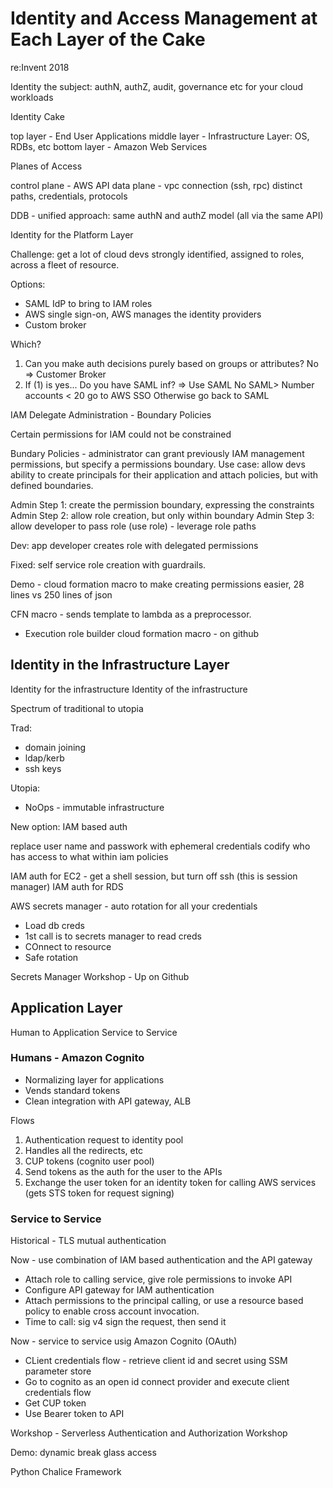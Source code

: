 # Identity and Access Management at Each Layer of the Cake

re:Invent 2018

Identity the subject: authN, authZ, audit, governance etc for your cloud workloads

Identity Cake

top layer - End User Applications
middle layer - Infrastructure Layer: OS, RDBs, etc
bottom layer - Amazon Web Services

Planes of Access

control plane - AWS API
data plane - vpc connection (ssh, rpc) distinct paths, credentials, protocols

DDB - unified approach: same authN and authZ model (all via the same API)

Identity for the Platform Layer

Challenge: get a lot of cloud devs strongly identified, assigned to roles, across a fleet of resource.

Options:

* SAML IdP to bring to IAM roles
* AWS single sign-on, AWS manages the identity providers
* Custom broker

Which?

1. Can you make auth decisions purely based on groups or attributes? No => Customer Broker
2. If (1) is yes... Do you have SAML inf? => Use SAML
    No SAML> Number accounts < 20 go to AWS SSO Otherwise go back to SAML

IAM Delegate Administration - Boundary Policies

Certain permissions for IAM could not be constrained

Bundary Policies - administrator can grant previously IAM management permissions, but specify a permissions boundary. Use case: allow devs ability to create principals for their application and attach policies, but with defined boundaries. 

Admin Step 1: create the permission boundary, expressing the constraints
Admin Step 2: allow role creation, but only within boundary
Admin Step 3: allow developer to pass role (use role) - leverage role paths

Dev: app developer creates role with delegated permissions 

Fixed: self service role creation with guardrails.

Demo - cloud formation macro to make creating permissions easier, 28 lines vs 250 lines of json

CFN macro - sends template to lambda as a preprocessor. 

* Execution role builder cloud formation macro - on github

## Identity in the Infrastructure Layer

Identity for the infrastructure
Identity of the infrastructure

Spectrum of traditional to utopia

Trad:

* domain joining
* ldap/kerb
* ssh keys 


Utopia:

* NoOps - immutable infrastructure

New option: IAM based auth

replace user name and passwork with ephemeral credentials
codify who has access to what within iam policies

IAM auth for EC2 - get a shell session, but turn off ssh (this is session manager)
IAM auth for RDS

AWS secrets manager - auto rotation for all your credentials

* Load db creds
* 1st call is to secrets manager to read creds
* COnnect to resource
* Safe rotation

Secrets Manager Workshop - Up on Github

## Application Layer

Human to Application
Service to Service

### Humans - Amazon Cognito

* Normalizing layer for applications
* Vends standard tokens 
* Clean integration with API gateway, ALB

Flows

1. Authentication request to identity pool
2. Handles all the redirects, etc
3. CUP tokens (cognito user pool)
4. Send tokens as the auth for the user to the APIs
5. Exchange the user token for an identity token for calling AWS services (gets STS token for request signing)

### Service to Service

Historical - TLS mutual authentication

Now - use combination of IAM based authentication and the API gateway

* Attach role to calling service, give role permissions to invoke API
* Configure API gateway for IAM authentication
* Attach permissions to the principal calling, or use a resource based policy to enable cross account invocation.
* Time to call: sig v4 sign the request, then send it

Now - service to service usig Amazon Cognito (OAuth)

* CLient credentials flow - retrieve client id and secret using SSM parameter store
* Go to cognito as an open id connect provider and execute client credentials flow
* Get CUP token
* Use Bearer token to API

Workshop - Serverless Authentication and Authorization Workshop

Demo: dynamic break glass access

Python Chalice Framework